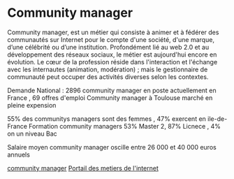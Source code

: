 # Community manager

Community manager, est un métier qui consiste à animer et à fédérer des communautés sur Internet pour le compte d'une société, d'une marque, d’une célébrité ou d’une institution. Profondément lié au web 2.0 et au développement des réseaux sociaux, le métier est aujourd'hui encore en évolution. Le cœur de la profession réside dans l'interaction et l'échange avec les internautes (animation, modération) ; mais le gestionnaire de communauté peut occuper des activités diverses selon les contextes.

Demande National : 2896  community manager en poste actuellement en France
, 69 offres d'emploi Community manager à Toulouse marché en pleine expension


55% des communitys managers sont des femmes , 47% exercent en ile-de-France 
Formation community managers 53% Master 2, 87% Licnece , 4% on un niveau Bac

Salaire moyen community manager  oscille entre 26 000 et 40 000 euros annuels

[community manager](https://twitter.com/marion_mdm)
[Portail des metiers de l'internet](http://www.metiers.internet.gouv.fr/metier/animateur-de-communaute-community-manager)